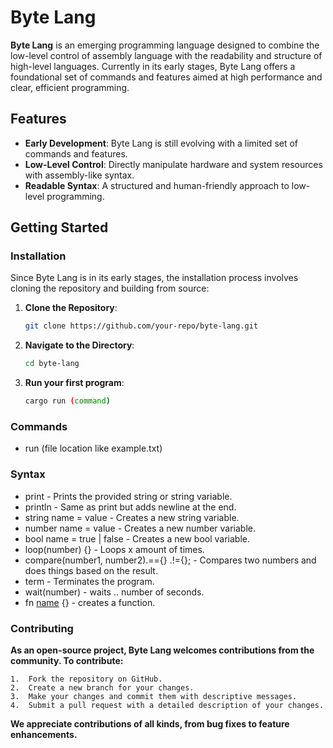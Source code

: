 # Byte Lang

**Byte Lang** is an emerging programming language designed to combine the low-level control of assembly language with the readability and structure of high-level languages. Currently in its early stages, Byte Lang offers a foundational set of commands and features aimed at high performance and clear, efficient programming.

## Features

- **Early Development**: Byte Lang is still evolving with a limited set of commands and features.
- **Low-Level Control**: Directly manipulate hardware and system resources with assembly-like syntax.
- **Readable Syntax**: A structured and human-friendly approach to low-level programming.

## Getting Started

### Installation

Since Byte Lang is in its early stages, the installation process involves cloning the repository and building from source:

1. **Clone the Repository**:
   ```bash
   git clone https://github.com/your-repo/byte-lang.git
   ```

2. **Navigate to the Directory**:
   ```bash
   cd byte-lang
   ```

3. **Run your first program**:
   ```bash
   cargo run (command)
   ```

### Commands
* run (file location like example.txt)

### Syntax
* print - Prints the provided string or string variable.
* println - Same as print but adds newline at the end.
* string name = value - Creates a new string variable.
* number name = value - Creates a new number variable.
* bool name = true | false - Creates a new bool variable.
* loop(number) {} - Loops x amount of times.
* compare(number1, number2).=={} .!={}; - Compares two numbers and does things based on the result.
* term - Terminates the program.
* wait(number) - waits .. number of seconds.
* fn [name]() {} - creates a function.

### Contributing
**As an open-source project, Byte Lang welcomes contributions from the community. To contribute:**

	1.	Fork the repository on GitHub.
	2.	Create a new branch for your changes.
	3.	Make your changes and commit them with descriptive messages.
	4.	Submit a pull request with a detailed description of your changes.

**We appreciate contributions of all kinds, from bug fixes to feature enhancements.**
